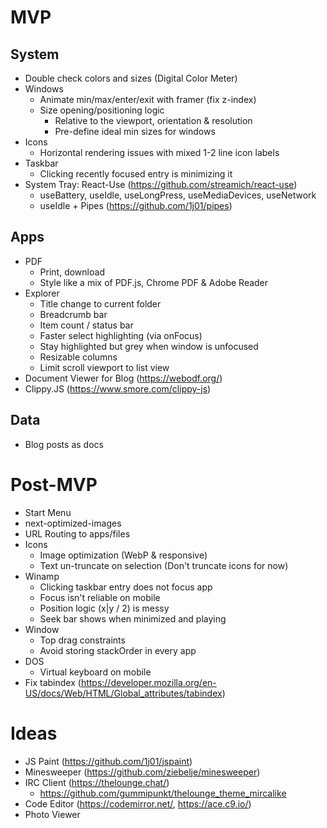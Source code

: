 # MVP

## System

- Double check colors and sizes (Digital Color Meter)
- Windows
  - Animate min/max/enter/exit with framer (fix z-index)
  - Size opening/positioning logic
    - Relative to the viewport, orientation & resolution
    - Pre-define ideal min sizes for windows
- Icons
  - Horizontal rendering issues with mixed 1-2 line icon labels
- Taskbar
  - Clicking recently focused entry is minimizing it
- System Tray: React-Use (https://github.com/streamich/react-use)
  - useBattery, useIdle, useLongPress, useMediaDevices, useNetwork
  - useIdle + Pipes (https://github.com/1j01/pipes)

## Apps

- PDF
  - Print, download
  - Style like a mix of PDF.js, Chrome PDF & Adobe Reader
- Explorer
  - Title change to current folder
  - Breadcrumb bar
  - Item count / status bar
  - Faster select highlighting (via onFocus)
  - Stay highlighted but grey when window is unfocused
  - Resizable columns
  - Limit scroll viewport to list view
- Document Viewer for Blog (https://webodf.org/)
- Clippy.JS (https://www.smore.com/clippy-js)

## Data

- Blog posts as docs

# Post-MVP

- Start Menu
- next-optimized-images
- URL Routing to apps/files
- Icons
  - Image optimization (WebP & responsive)
  - Text un-truncate on selection (Don't truncate icons for now)
- Winamp
  - Clicking taskbar entry does not focus app
  - Focus isn't reliable on mobile
  - Position logic (x|y / 2) is messy
  - Seek bar shows when minimized and playing
- Window
  - Top drag constraints
  - Avoid storing stackOrder in every app
- DOS
  - Virtual keyboard on mobile
- Fix tabindex (https://developer.mozilla.org/en-US/docs/Web/HTML/Global_attributes/tabindex)

# Ideas

- JS Paint (https://github.com/1j01/jspaint)
- Minesweeper (https://github.com/ziebelje/minesweeper)
- IRC Client (https://thelounge.chat/)
  - https://github.com/gummipunkt/thelounge_theme_mircalike
- Code Editor (https://codemirror.net/, https://ace.c9.io/)
- Photo Viewer
